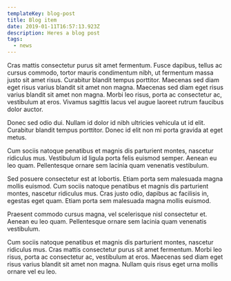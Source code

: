 ```yaml
---
templateKey: blog-post
title: Blog item
date: 2019-01-11T16:57:13.923Z
description: Heres a blog post
tags:
  - news
---
```

Cras mattis consectetur purus sit amet fermentum. Fusce dapibus, tellus ac cursus commodo, tortor mauris condimentum nibh, ut fermentum massa justo sit amet risus. Curabitur blandit tempus porttitor. Maecenas sed diam eget risus varius blandit sit amet non magna. Maecenas sed diam eget risus varius blandit sit amet non magna. Morbi leo risus, porta ac consectetur ac, vestibulum at eros. Vivamus sagittis lacus vel augue laoreet rutrum faucibus dolor auctor.Donec sed odio dui. Nullam id dolor id nibh ultricies vehicula ut id elit. Curabitur blandit tempus porttitor. Donec id elit non mi porta gravida at eget metus.

Cum sociis natoque penatibus et magnis dis parturient montes, nascetur ridiculus mus. Vestibulum id ligula porta felis euismod semper. Aenean eu leo quam. Pellentesque ornare sem lacinia quam venenatis vestibulum.Sed posuere consectetur est at lobortis. Etiam porta sem malesuada magna mollis euismod. Cum sociis natoque penatibus et magnis dis parturient montes, nascetur ridiculus mus. Cras justo odio, dapibus ac facilisis in, egestas eget quam. Etiam porta sem malesuada magna mollis euismod.Praesent commodo cursus magna, vel scelerisque nisl consectetur et. Aenean eu leo quam. Pellentesque ornare sem lacinia quam venenatis vestibulum. 

Cum sociis natoque penatibus et magnis dis parturient montes, nascetur ridiculus mus. Cras mattis consectetur purus sit amet fermentum. Morbi leo risus, porta ac consectetur ac, vestibulum at eros. Maecenas sed diam eget risus varius blandit sit amet non magna. Nullam quis risus eget urna mollis ornare vel eu leo.
